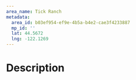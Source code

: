 ```yaml
---
area_name: Tick Ranch
metadata:
  area_id: b03ef954-ef9e-4b5a-b4e2-cae3f4233887
  mp_id: ''
  lat: 44.5672
  lng: -122.1269
---
```

# Description
